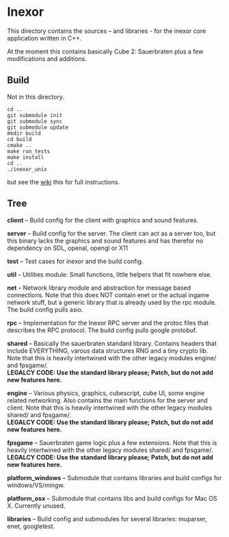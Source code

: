# Inexor

This directory contains the sources – and libraries - for
the inexor core application written in C++.

At the moment this contains basically Cube 2: Sauerbraten
plus a few modifications and additions.

## Build

Not in this directory.

  ```shell
  cd ..
  git submodule init
  git submodule sync
  git submodule update
  mkdir build
  cd build
  cmake ..
  make run_tests
  make install
  cd ..
  ./inexor_unix
  ```

but see the [wiki](https://github.com/inexor-game/code/wiki/Build)
this for full instructions.

## Tree

**client** – Build config for the client with
graphics and sound features.

**server** – Build config for the server. The client can act
as a server too, but this binary lacks the graphics and
sound features and has therefor no dependency on SDL,
openal, opengl or X11

**test** – Test cases for inexor and the build config.

**util** – Utilities module: Small functions, little helpers
that fit nowhere else.

**net** – Network library module and abstraction for message
based connections. Note that this does NOT contain enet or
the actual ingame network stuff, but a generic library that
is already used by the rpc module. The build config pulls
asio.

**rpc** – Implementation for the Inexor RPC server and the
protoc files that describes the RPC protocol. The build
config pulls google protobuf.

**shared** – Basically the sauerbraten standard library.
Contains headers that include EVERYTHING, varous data
structures RNG and a tiny crypto lib. Note that this is
heavily intertwined with the other legacy modules engine/
and fpsgame/.  
**LEGALCY CODE: Use the standard library please; Patch, but
do not add new features here.**

**engine** – Various physics, graphics, cubescript, cube UI,
some engine related networking. Also contains the main
functions for the server and client. Note that this is
heavily intertwined with the other legacy modules shared/
and fpsgame/.  
**LEGALCY CODE: Use the standard library please; Patch, but
do not add new features here.**

**fpsgame** – Sauerbraten game logic plus a few extensions.
Note that this is heavily intertwined with the other legacy
modules shared/ and fpsgame/.  
**LEGALCY CODE: Use the standard library please; Patch, but
do not add new features here.**

**platform_windows** – Submodule that contains libraries and
build configs for windows/VS/mingw.

**platform_osx** – Submodule that contains libs and build
configs for Mac OS X. Currently unused.

**libraries** – Build config and submodules for several
libraries: muparser, enet, googletest.

